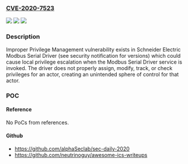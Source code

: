 ### [CVE-2020-7523](https://cve.mitre.org/cgi-bin/cvename.cgi?name=CVE-2020-7523)
![](https://img.shields.io/static/v1?label=Product&message=Schneider%20Electric%20Modbus%20Serial%20Driver%20(64%20bits)%20versions%20prior%20to%20V3.20%20IE%2030%2C%20Schneider%20Electric%20Modbus%20Serial%20Driver%20(32%20bits)%20versions%20prior%20to%20V2.20%20IE%2030%2C%20and%20Schneider%20Electric%20Modbus%20Driver%20Suite%20versions%20prior%20to%20V14.15.0.0&color=blue)
![](https://img.shields.io/static/v1?label=Version&message=n%2Fa&color=blue)
![](https://img.shields.io/static/v1?label=Vulnerability&message=CWE-269%3A%20Improper%20Privilege%20Management&color=brighgreen)

### Description

Improper Privilege Management vulnerability exists in Schneider Electric Modbus Serial Driver (see security notification for versions) which could cause local privilege escalation when the Modbus Serial Driver service is invoked. The driver does not properly assign, modify, track, or check privileges for an actor, creating an unintended sphere of control for that actor.

### POC

#### Reference
No PoCs from references.

#### Github
- https://github.com/alphaSeclab/sec-daily-2020
- https://github.com/neutrinoguy/awesome-ics-writeups


